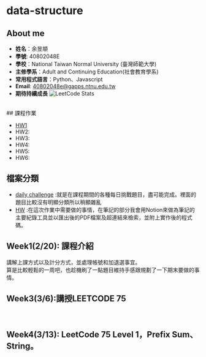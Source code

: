 # data-structure
## About me
- **姓名**：余昱頫
- **學號**: 40802048E
- **學校**：National Taiwan Normal University (臺灣師範大學)
- **主修學系**：Adult and Continuing Education(社會教育學系)
- **常用程式語言**：Python、Javascript
- **Email**: 40802048e@gapps.ntnu.edu.tw
- **期待持續成長**
![LeetCode Stats](https://leetcard.jacoblin.cool/NTNU_idiot?theme=light&font=Sen&ext=activity)
<br>
## 課程作業

- [HW1]()
- HW2: 
- HW3: 
- HW4: 
- HW5: 
- HW6: 
## 檔案分類
- [daily challenge](https://github.com/banshee0716/data-structure/tree/master/daily%20challenge)
:就是在課程期間的各種每日挑戰題目，盡可能完成。裡面的題目比較沒有明顯分類所以稍顯雜亂
- [HW](TODO)
:在這次作業中需要做的事情，在筆記的部分我會用Notion來做為筆記的主要紀錄工具並以匯出後的PDF檔案及超連結來檢索，並附上實作後的程式碼。
## Week1(2/20): 課程介紹
講解上課方式以及計分方式，並處理帳號和加退選事宜。<br>
算是比較輕鬆的一周吧，也趁機刷了一點題目維持手感跟規劃了一下期末要做的事情。
## Week3(3/6):講授LEETCODE 75
<BR>

## Week4(3/13): LeetCode 75 Level 1，Prefix Sum、String。
